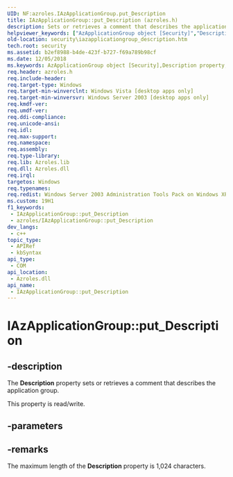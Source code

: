 ```yaml
---
UID: NF:azroles.IAzApplicationGroup.put_Description
title: IAzApplicationGroup::put_Description (azroles.h)
description: Sets or retrieves a comment that describes the application group.
helpviewer_keywords: ["AzApplicationGroup object [Security]","Description property","Description property [Security]","Description property [Security]","AzApplicationGroup object","Description property [Security]","IAzApplicationGroup interface","IAzApplicationGroup interface [Security]","Description property","IAzApplicationGroup.Description","IAzApplicationGroup.put_Description","IAzApplicationGroup::Description","IAzApplicationGroup::get_Description","IAzApplicationGroup::put_Description","azroles/IAzApplicationGroup::Description","azroles/IAzApplicationGroup::get_Description","azroles/IAzApplicationGroup::put_Description","put_Description","security.iazapplicationgroup_description"]
old-location: security\iazapplicationgroup_description.htm
tech.root: security
ms.assetid: b2ef8988-b4de-423f-b727-f69a789b98cf
ms.date: 12/05/2018
ms.keywords: AzApplicationGroup object [Security],Description property, Description property [Security], Description property [Security],AzApplicationGroup object, Description property [Security],IAzApplicationGroup interface, IAzApplicationGroup interface [Security],Description property, IAzApplicationGroup.Description, IAzApplicationGroup.put_Description, IAzApplicationGroup::Description, IAzApplicationGroup::get_Description, IAzApplicationGroup::put_Description, azroles/IAzApplicationGroup::Description, azroles/IAzApplicationGroup::get_Description, azroles/IAzApplicationGroup::put_Description, put_Description, security.iazapplicationgroup_description
req.header: azroles.h
req.include-header: 
req.target-type: Windows
req.target-min-winverclnt: Windows Vista [desktop apps only]
req.target-min-winversvr: Windows Server 2003 [desktop apps only]
req.kmdf-ver: 
req.umdf-ver: 
req.ddi-compliance: 
req.unicode-ansi: 
req.idl: 
req.max-support: 
req.namespace: 
req.assembly: 
req.type-library: 
req.lib: Azroles.lib
req.dll: Azroles.dll
req.irql: 
targetos: Windows
req.typenames: 
req.redist: Windows Server 2003 Administration Tools Pack on Windows XP
ms.custom: 19H1
f1_keywords:
 - IAzApplicationGroup::put_Description
 - azroles/IAzApplicationGroup::put_Description
dev_langs:
 - c++
topic_type:
 - APIRef
 - kbSyntax
api_type:
 - COM
api_location:
 - Azroles.dll
api_name:
 - IAzApplicationGroup::put_Description
---
```


# IAzApplicationGroup::put_Description


## -description

The <b>Description</b> property sets or retrieves a comment that describes the application group.

This property is read/write.

## -parameters

## -remarks

The maximum length of the <b>Description</b> property is 1,024 characters.

